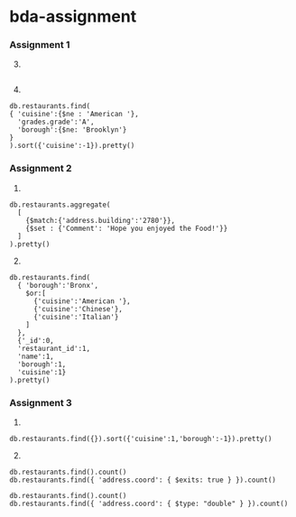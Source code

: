 # bda-assignment

### Assignment 1

3.

```

```

4.

```
db.restaurants.find(
{ 'cuisine':{$ne : 'American '},
  'grades.grade':'A',
  'borough':{$ne: 'Brooklyn'}
}
).sort({'cuisine':-1}).pretty()
```

### Assignment 2

1.

```
db.restaurants.aggregate(
  [
    {$match:{'address.building':'2780'}},
    {$set : {'Comment': 'Hope you enjoyed the Food!'}}
  ]
).pretty()
```

2.

```
db.restaurants.find(
  { 'borough':'Bronx',
    $or:[
      {'cuisine':'American '},
      {'cuisine':'Chinese'},
      {'cuisine':'Italian'}
    ]
  },
  {'_id':0,
  'restaurant_id':1,
  'name':1,
  'borough':1,
  'cuisine':1}
).pretty()
```

### Assignment 3

1.

```
db.restaurants.find({}).sort({'cuisine':1,'borough':-1}).pretty()
```

2.

```
db.restaurants.find().count()
db.restaurants.find({ 'address.coord': { $exits: true } }).count()

db.restaurants.find().count()
db.restaurants.find({ 'address.coord': { $type: "double" } }).count()
```
